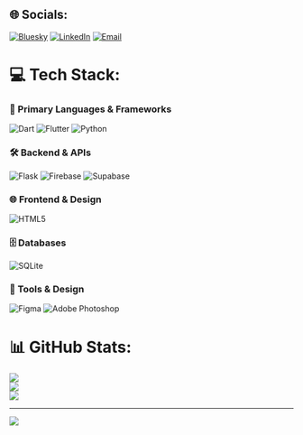 ## 🌐 Socials:
[![Bluesky](https://img.shields.io/badge/bluesky-0285FF?style=for-the-badge&logo=bluesky&logoColor=%23FFFFFF)](https://bsky.app/profile/faizanali49)
[![LinkedIn](https://img.shields.io/badge/LinkedIn-%230077B5.svg?logo=linkedin&logoColor=white)](https://linkedin.com/in/faizanalitech)
[![Email](https://img.shields.io/badge/Email-D14836?logo=gmail&logoColor=white)](mailto:framinrachid@gmail.com)

# 💻 Tech Stack:

### 🚀 Primary Languages & Frameworks
![Dart](https://img.shields.io/badge/dart-%230175C2.svg?style=for-the-badge&logo=dart&logoColor=white)
![Flutter](https://img.shields.io/badge/Flutter-%2302569B.svg?style=for-the-badge&logo=Flutter&logoColor=white)
![Python](https://img.shields.io/badge/python-3670A0?style=for-the-badge&logo=python&logoColor=ffdd54)

### 🛠️ Backend & APIs
![Flask](https://img.shields.io/badge/flask-%23000.svg?style=for-the-badge&logo=flask&logoColor=white)
![Firebase](https://img.shields.io/badge/firebase-%23039BE5.svg?style=for-the-badge&logo=firebase)
![Supabase](https://img.shields.io/badge/Supabase-3ECF8E?style=for-the-badge&logo=supabase&logoColor=white)

### 🌐 Frontend & Design
![HTML5](https://img.shields.io/badge/html5-%23E34F26.svg?style=for-the-badge&logo=html5&logoColor=white)

### 🗄️ Databases
![SQLite](https://img.shields.io/badge/sqlite-%2307405e.svg?style=for-the-badge&logo=sqlite&logoColor=white)

### 🎨 Tools & Design
![Figma](https://img.shields.io/badge/figma-%23F24E1E.svg?style=for-the-badge&logo=figma&logoColor=white)
![Adobe Photoshop](https://img.shields.io/badge/adobe%20photoshop-%2331A8FF.svg?style=for-the-badge&logo=adobe%20photoshop&logoColor=white)

# 📊 GitHub Stats:
![](https://github-readme-stats.vercel.app/api?username=faizanali49&theme=dark&hide_border=false&include_all_commits=false&count_private=false)<br/>
![](https://nirzak-streak-stats.vercel.app/?user=faizanali49&theme=dark&hide_border=false)<br/>
![](https://github-readme-stats.vercel.app/api/top-langs/?username=faizanali49&theme=dark&hide_border=false&include_all_commits=false&count_private=false&layout=compact)

---
[![](https://visitcount.itsvg.in/api?id=faizanali49&icon=0&color=0)](https://visitcount.itsvg.in)

<!-- Proudly created with GPRM (https://gprm.itsvg.in) -->
